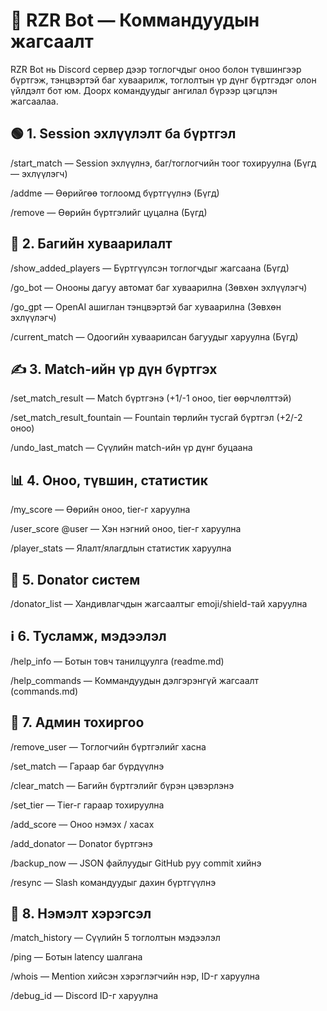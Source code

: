 # 📘 RZR Bot — Коммандуудын жагсаалт

RZR Bot нь Discord сервер дээр тоглогчдыг оноо болон түвшингээр бүртгэж, тэнцвэртэй баг хуваарилж, тоглолтын үр дүнг бүртгэдэг олон үйлдэлт бот юм. Доорх командуудыг ангилал бүрээр цэгцлэн жагсаалаа.

## 🟢 1. Session эхлүүлэлт ба бүртгэл

/start_match — Session эхлүүлнэ, баг/тоглогчийн тоог тохируулна (Бүгд — эхлүүлэгч)

/addme — Өөрийгөө тоглоомд бүртгүүлнэ (Бүгд)

/remove — Өөрийн бүртгэлийг цуцална (Бүгд)

## 👀 2. Багийн хуваарилалт

/show_added_players — Бүртгүүлсэн тоглогчдыг жагсаана (Бүгд)

/go_bot — Онооны дагуу автомат баг хуваарилна (Зөвхөн эхлүүлэгч)

/go_gpt — OpenAI ашиглан тэнцвэртэй баг хуваарилна (Зөвхөн эхлүүлэгч)

/current_match — Одоогийн хуваарилсан багуудыг харуулна (Бүгд)

## ✍️ 3. Match-ийн үр дүн бүртгэх

/set_match_result — Match бүртгэнэ (+1/-1 оноо, tier өөрчлөлттэй)

/set_match_result_fountain — Fountain төрлийн тусгай бүртгэл (+2/-2 оноо)

/undo_last_match — Сүүлийн match-ийн үр дүнг буцаана

## 📊 4. Оноо, түвшин, статистик

/my_score — Өөрийн оноо, tier-г харуулна

/user_score @user — Хэн нэгний оноо, tier-г харуулна

/player_stats — Ялалт/ялагдлын статистик харуулна

## 💖 5. Donator систем

/donator_list — Хандивлагчдын жагсаалтыг emoji/shield-тай харуулна

## ℹ️ 6. Тусламж, мэдээлэл

/help_info — Ботын товч танилцуулга (readme.md)

/help_commands — Коммандуудын дэлгэрэнгүй жагсаалт (commands.md)

## 🔧 7. Админ тохиргоо

/remove_user — Тоглогчийн бүртгэлийг хасна

/set_match — Гараар баг бүрдүүлнэ

/clear_match — Багийн бүртгэлийг бүрэн цэвэрлэнэ

/set_tier — Tier-г гараар тохируулна

/add_score — Оноо нэмэх / хасах

/add_donator — Donator бүртгэнэ

/backup_now — JSON файлуудыг GitHub руу commit хийнэ

/resync — Slash командуудыг дахин бүртгүүлнэ

## 📜 8. Нэмэлт хэрэгсэл

/match_history — Сүүлийн 5 тоглолтын мэдээлэл

/ping — Ботын latency шалгана

/whois — Mention хийсэн хэрэглэгчийн нэр, ID-г харуулна

/debug_id — Discord ID-г харуулна
